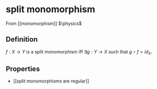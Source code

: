 # split monomorphism
From [[monomorphism]]
$\physics$
## Definition
$f: X \to Y$ is a split monomorphism iff $\exists g: Y \to X$ such that $g \circ f = id_{X}$.

## Properties
- [[split monomorphisms are regular]]